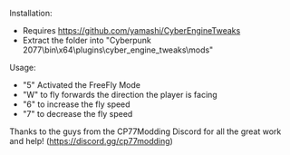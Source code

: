 Installation:

- Requires https://github.com/yamashi/CyberEngineTweaks
- Extract the folder into "Cyberpunk 2077\bin\x64\plugins\cyber_engine_tweaks\mods"

Usage:

- "5" Activated the FreeFly Mode
- "W" to fly forwards the direction the player is facing
- "6" to increase the fly speed
- "7" to decrease the fly speed

Thanks to the guys from the CP77Modding Discord for all the great work and help! (https://discord.gg/cp77modding)

